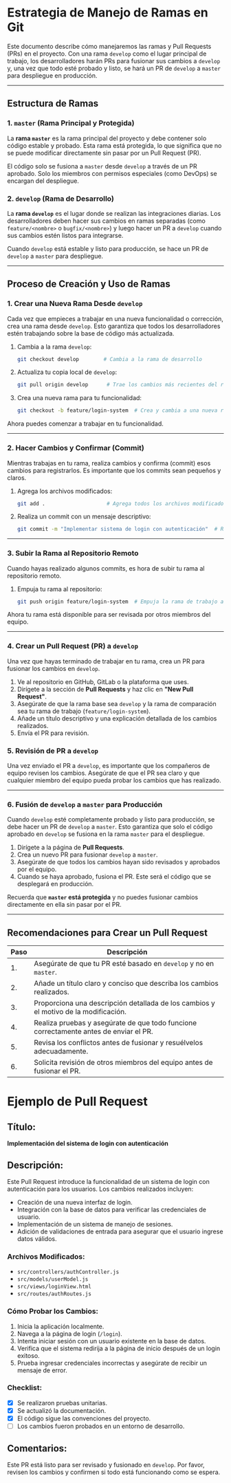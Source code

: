 # Estrategia de Manejo de Ramas en Git

Este documento describe cómo manejaremos las ramas y Pull Requests (PRs) en el proyecto. Con una rama `develop` como el lugar principal de trabajo, los desarrolladores harán PRs para fusionar sus cambios a `develop` y, una vez que todo esté probado y listo, se hará un PR de `develop` a `master` para despliegue en producción.

---

## Estructura de Ramas

### 1. `master` (Rama Principal y Protegida)
La **rama `master`** es la rama principal del proyecto y debe contener solo código estable y probado. Esta rama está protegida, lo que significa que no se puede modificar directamente sin pasar por un Pull Request (PR).

El código solo se fusiona a `master` desde `develop` a través de un PR aprobado. Solo los miembros con permisos especiales (como DevOps) se encargan del despliegue.

### 2. `develop` (Rama de Desarrollo)
La **rama `develop`** es el lugar donde se realizan las integraciones diarias. Los desarrolladores deben hacer sus cambios en ramas separadas (como `feature/<nombre>` o `bugfix/<nombre>`) y luego hacer un PR a `develop` cuando sus cambios estén listos para integrarse.

Cuando `develop` está estable y listo para producción, se hace un PR de `develop` a `master` para despliegue.

---

## Proceso de Creación y Uso de Ramas

### 1. Crear una Nueva Rama Desde `develop`
Cada vez que empieces a trabajar en una nueva funcionalidad o corrección, crea una rama desde `develop`. Esto garantiza que todos los desarrolladores estén trabajando sobre la base de código más actualizada.

1. Cambia a la rama `develop`:
   ```bash
   git checkout develop        # Cambia a la rama de desarrollo
   ```

2. Actualiza tu copia local de `develop`:
   ```bash
   git pull origin develop      # Trae los cambios más recientes del repositorio remoto
   ```

3. Crea una nueva rama para tu funcionalidad:
   ```bash
   git checkout -b feature/login-system  # Crea y cambia a una nueva rama
   ```

Ahora puedes comenzar a trabajar en tu funcionalidad.

---

### 2. Hacer Cambios y Confirmar (Commit)
Mientras trabajas en tu rama, realiza cambios y confirma (commit) esos cambios para registrarlos. Es importante que los commits sean pequeños y claros.

1. Agrega los archivos modificados:
   ```bash
   git add .                    # Agrega todos los archivos modificados al área de preparación
   ```

2. Realiza un commit con un mensaje descriptivo:
   ```bash
   git commit -m "Implementar sistema de login con autenticación"  # Realiza un commit con el mensaje adecuado
   ```

---

### 3. Subir la Rama al Repositorio Remoto
Cuando hayas realizado algunos commits, es hora de subir tu rama al repositorio remoto.

1. Empuja tu rama al repositorio:
   ```bash
   git push origin feature/login-system  # Empuja la rama de trabajo al repositorio remoto
   ```

Ahora tu rama está disponible para ser revisada por otros miembros del equipo.

---

### 4. Crear un Pull Request (PR) a `develop`
Una vez que hayas terminado de trabajar en tu rama, crea un PR para fusionar los cambios en `develop`.

1. Ve al repositorio en GitHub, GitLab o la plataforma que uses.
2. Dirígete a la sección de **Pull Requests** y haz clic en **"New Pull Request"**.
3. Asegúrate de que la rama base sea `develop` y la rama de comparación sea tu rama de trabajo (`feature/login-system`).
4. Añade un título descriptivo y una explicación detallada de los cambios realizados.
5. Envía el PR para revisión.

### 5. Revisión de PR a `develop`
Una vez enviado el PR a `develop`, es importante que los compañeros de equipo revisen los cambios. Asegúrate de que el PR sea claro y que cualquier miembro del equipo pueda probar los cambios que has realizado.

---

### 6. Fusión de `develop` a `master` para Producción
Cuando `develop` esté completamente probado y listo para producción, se debe hacer un PR de `develop` a `master`. Esto garantiza que solo el código aprobado en `develop` se fusiona en la rama `master` para el despliegue.

1. Dirígete a la página de **Pull Requests**.
2. Crea un nuevo PR para fusionar `develop` a `master`.
3. Asegúrate de que todos los cambios hayan sido revisados y aprobados por el equipo.
4. Cuando se haya aprobado, fusiona el PR. Este será el código que se desplegará en producción.

Recuerda que **`master` está protegida** y no puedes fusionar cambios directamente en ella sin pasar por el PR.

---

## Recomendaciones para Crear un Pull Request

| Paso   | Descripción                                                                                         |
|--------|-----------------------------------------------------------------------------------------------------|
| 1.     | Asegúrate de que tu PR esté basado en `develop` y no en `master`.                                     |
| 2.     | Añade un título claro y conciso que describa los cambios realizados.                                  |
| 3.     | Proporciona una descripción detallada de los cambios y el motivo de la modificación.                |
| 4.     | Realiza pruebas y asegúrate de que todo funcione correctamente antes de enviar el PR.              |
| 5.     | Revisa los conflictos antes de fusionar y resuélvelos adecuadamente.                                |
| 6.     | Solicita revisión de otros miembros del equipo antes de fusionar el PR.                             |3e

# Ejemplo de Pull Request

## Título:
**Implementación del sistema de login con autenticación**

## Descripción:
Este Pull Request introduce la funcionalidad de un sistema de login con autenticación para los usuarios. Los cambios realizados incluyen:

- Creación de una nueva interfaz de login.
- Integración con la base de datos para verificar las credenciales de usuario.
- Implementación de un sistema de manejo de sesiones.
- Adición de validaciones de entrada para asegurar que el usuario ingrese datos válidos.

### Archivos Modificados:
- `src/controllers/authController.js`
- `src/models/userModel.js`
- `src/views/loginView.html`
- `src/routes/authRoutes.js`

### Cómo Probar los Cambios:
1. Inicia la aplicación localmente.
2. Navega a la página de login (`/login`).
3. Intenta iniciar sesión con un usuario existente en la base de datos.
4. Verifica que el sistema redirija a la página de inicio después de un login exitoso.
5. Prueba ingresar credenciales incorrectas y asegúrate de recibir un mensaje de error.

### Checklist:
- [x] Se realizaron pruebas unitarias.
- [x] Se actualizó la documentación.
- [x] El código sigue las convenciones del proyecto.
- [ ] Los cambios fueron probados en un entorno de desarrollo.

## Comentarios:
Este PR está listo para ser revisado y fusionado en `develop`. Por favor, revisen los cambios y confirmen si todo está funcionando como se espera.